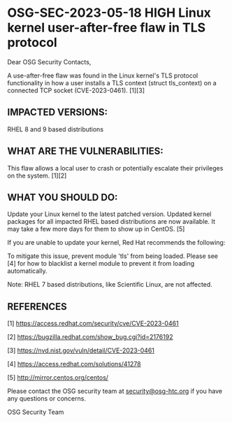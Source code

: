 # OSG-SEC-2023-05-18 HIGH Linux kernel user-after-free flaw in TLS protocol

Dear OSG Security Contacts,

A use-after-free flaw was found in the Linux kernel's TLS protocol functionality in how a user installs a TLS context (struct tls_context) on a connected TCP socket (CVE-2023-0461). [1][3]

## IMPACTED VERSIONS:

RHEL 8 and 9 based distributions

## WHAT ARE THE VULNERABILITIES:

This flaw allows a local user to crash or potentially escalate their privileges on the system. [1][2]

## WHAT YOU SHOULD DO:

Update your Linux kernel to the latest patched version. Updated kernel packages for all impacted RHEL based distributions are now available. It may take a few more days for them to show up in CentOS. [5]

If you are unable to update your kernel, Red Hat recommends the following:

To mitigate this issue, prevent module 'tls' from being loaded. Please see [4] for how to blacklist a kernel module to prevent it from loading automatically.

Note: RHEL 7 based distributions, like Scientific Linux, are not affected.

## REFERENCES

[1] https://access.redhat.com/security/cve/CVE-2023-0461

[2] https://bugzilla.redhat.com/show_bug.cgi?id=2176192

[3] https://nvd.nist.gov/vuln/detail/CVE-2023-0461

[4] https://access.redhat.com/solutions/41278

[5] http://mirror.centos.org/centos/


Please contact the OSG security team at security@osg-htc.org if you have any questions or concerns.

OSG Security Team
